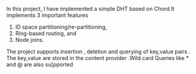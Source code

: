 In this project, I have implemented a  simple DHT based on Chord.It implements 3 important features
1) ID space partitioning/re-partitioning,
2) Ring-based routing, and 
3) Node joins.

The project supports insertion , deletion and querying of key,value pairs . The key,value are stored in the content provider .Wild card Queries like * and @ are also su[pported


